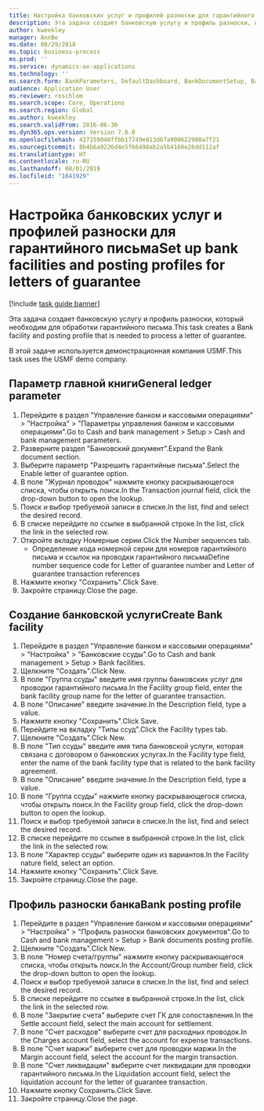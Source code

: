 ```yaml
---
title: Настройка банковских услуг и профилей разноски для гарантийного письма
description: Эта задача создает банковскую услугу и профиль разноски, который необходим для обработки гарантийного письма.
author: kweekley
manager: AnnBe
ms.date: 08/29/2018
ms.topic: business-process
ms.prod: ''
ms.service: dynamics-ax-applications
ms.technology: ''
ms.search.form: BankParameters, DefaultDashboard, BankDocumentSetup, BankDocumentPosting
audience: Application User
ms.reviewer: roschlom
ms.search.scope: Core, Operations
ms.search.region: Global
ms.author: kweekley
ms.search.validFrom: 2016-06-30
ms.dyn365.ops.version: Version 7.0.0
ms.openlocfilehash: 427159048ffbb17749e813d67a900622900a7f21
ms.sourcegitcommit: 8b4b6a9226d4e5f66498ab2a5b4160e26dd112af
ms.translationtype: HT
ms.contentlocale: ru-RU
ms.lasthandoff: 08/01/2019
ms.locfileid: "1841929"
---
```

# <a name="set-up-bank-facilities-and-posting-profiles-for-letters-of-guarantee"></a><span data-ttu-id="263b0-103">Настройка банковских услуг и профилей разноски для гарантийного письма</span><span class="sxs-lookup"><span data-stu-id="263b0-103">Set up bank facilities and posting profiles for letters of guarantee</span></span>

[!include [task guide banner](../../includes/task-guide-banner.md)]

<span data-ttu-id="263b0-104">Эта задача создает банковскую услугу и профиль разноски, который необходим для обработки гарантийного письма.</span><span class="sxs-lookup"><span data-stu-id="263b0-104">This task creates a Bank facility and posting profile that is needed to process a letter of guarantee.</span></span>



<span data-ttu-id="263b0-105">В этой задаче используется демонстрационная компания USMF.</span><span class="sxs-lookup"><span data-stu-id="263b0-105">This task uses the USMF demo company.</span></span> 




## <a name="general-ledger-parameter"></a><span data-ttu-id="263b0-106">Параметр главной книги</span><span class="sxs-lookup"><span data-stu-id="263b0-106">General ledger parameter</span></span>
1. <span data-ttu-id="263b0-107">Перейдите в раздел "Управление банком и кассовыми операциями" > "Настройка" > "Параметры управления банком и кассовыми операциями".</span><span class="sxs-lookup"><span data-stu-id="263b0-107">Go to Cash and bank management > Setup > Cash and bank management parameters.</span></span>
2. <span data-ttu-id="263b0-108">Разверните раздел "Банковский документ".</span><span class="sxs-lookup"><span data-stu-id="263b0-108">Expand the Bank document section.</span></span>
3. <span data-ttu-id="263b0-109">Выберите параметр "Разрешить гарантийные письма".</span><span class="sxs-lookup"><span data-stu-id="263b0-109">Select the Enable letter of guarantee option.</span></span>
4. <span data-ttu-id="263b0-110">В поле "Журнал проводок" нажмите кнопку раскрывающегося списка, чтобы открыть поиск.</span><span class="sxs-lookup"><span data-stu-id="263b0-110">In the Transaction journal field, click the drop-down button to open the lookup.</span></span>
5. <span data-ttu-id="263b0-111">Поиск и выбор требуемой записи в списке.</span><span class="sxs-lookup"><span data-stu-id="263b0-111">In the list, find and select the desired record.</span></span>
6. <span data-ttu-id="263b0-112">В списке перейдите по ссылке в выбранной строке.</span><span class="sxs-lookup"><span data-stu-id="263b0-112">In the list, click the link in the selected row.</span></span>
7. <span data-ttu-id="263b0-113">Откройте вкладку Номерные серии.</span><span class="sxs-lookup"><span data-stu-id="263b0-113">Click the Number sequences tab.</span></span>
    * <span data-ttu-id="263b0-114">Определение кода номерной серии для номеров гарантийного письма и ссылок на проводки гарантийного письма</span><span class="sxs-lookup"><span data-stu-id="263b0-114">Define number sequence code for Letter of guarantee number and Letter of guarantee transaction references</span></span>  
8. <span data-ttu-id="263b0-115">Нажмите кнопку "Сохранить".</span><span class="sxs-lookup"><span data-stu-id="263b0-115">Click Save.</span></span>
9. <span data-ttu-id="263b0-116">Закройте страницу.</span><span class="sxs-lookup"><span data-stu-id="263b0-116">Close the page.</span></span>

## <a name="create-bank-facility"></a><span data-ttu-id="263b0-117">Создание банковской услуги</span><span class="sxs-lookup"><span data-stu-id="263b0-117">Create Bank facility</span></span>
1. <span data-ttu-id="263b0-118">Перейдите в раздел "Управление банком и кассовыми операциями" > "Настройка" > "Банковские ссуды".</span><span class="sxs-lookup"><span data-stu-id="263b0-118">Go to Cash and bank management > Setup > Bank facilities.</span></span>
2. <span data-ttu-id="263b0-119">Щелкните "Создать".</span><span class="sxs-lookup"><span data-stu-id="263b0-119">Click New.</span></span>
3. <span data-ttu-id="263b0-120">В поле "Группа ссуды" введите имя группы банковских услуг для проводки гарантийного письма.</span><span class="sxs-lookup"><span data-stu-id="263b0-120">In the Facility group field, enter the bank facility group name for the letter of guarantee transaction.</span></span>
4. <span data-ttu-id="263b0-121">В поле "Описание" введите значение.</span><span class="sxs-lookup"><span data-stu-id="263b0-121">In the Description field, type a value.</span></span>
5. <span data-ttu-id="263b0-122">Нажмите кнопку "Сохранить".</span><span class="sxs-lookup"><span data-stu-id="263b0-122">Click Save.</span></span>
6. <span data-ttu-id="263b0-123">Перейдите на вкладку "Типы ссуд".</span><span class="sxs-lookup"><span data-stu-id="263b0-123">Click the Facility types tab.</span></span>
7. <span data-ttu-id="263b0-124">Щелкните "Создать".</span><span class="sxs-lookup"><span data-stu-id="263b0-124">Click New.</span></span>
8. <span data-ttu-id="263b0-125">В поле "Тип ссуды" введите имя типа банковской услуги, которая связана с договором о банковских услугах.</span><span class="sxs-lookup"><span data-stu-id="263b0-125">In the Facility type field, enter the name of the bank facility type that is related to the bank facility agreement.</span></span>
9. <span data-ttu-id="263b0-126">В поле "Описание" введите значение.</span><span class="sxs-lookup"><span data-stu-id="263b0-126">In the Description field, type a value.</span></span>
10. <span data-ttu-id="263b0-127">В поле "Группа ссуды" нажмите кнопку раскрывающегося списка, чтобы открыть поиск.</span><span class="sxs-lookup"><span data-stu-id="263b0-127">In the Facility group field, click the drop-down button to open the lookup.</span></span>
11. <span data-ttu-id="263b0-128">Поиск и выбор требуемой записи в списке.</span><span class="sxs-lookup"><span data-stu-id="263b0-128">In the list, find and select the desired record.</span></span>
12. <span data-ttu-id="263b0-129">В списке перейдите по ссылке в выбранной строке.</span><span class="sxs-lookup"><span data-stu-id="263b0-129">In the list, click the link in the selected row.</span></span>
13. <span data-ttu-id="263b0-130">В поле "Характер ссуды" выберите один из вариантов.</span><span class="sxs-lookup"><span data-stu-id="263b0-130">In the Facility nature field, select an option.</span></span>
14. <span data-ttu-id="263b0-131">Нажмите кнопку "Сохранить".</span><span class="sxs-lookup"><span data-stu-id="263b0-131">Click Save.</span></span>
15. <span data-ttu-id="263b0-132">Закройте страницу.</span><span class="sxs-lookup"><span data-stu-id="263b0-132">Close the page.</span></span>

## <a name="bank-posting-profile"></a><span data-ttu-id="263b0-133">Профиль разноски банка</span><span class="sxs-lookup"><span data-stu-id="263b0-133">Bank posting profile</span></span>
1. <span data-ttu-id="263b0-134">Перейдите в раздел "Управление банком и кассовыми операциями" > "Настройка" > "Профиль разноски банковских документов".</span><span class="sxs-lookup"><span data-stu-id="263b0-134">Go to Cash and bank management > Setup > Bank documents posting profile.</span></span>
2. <span data-ttu-id="263b0-135">Щелкните "Создать".</span><span class="sxs-lookup"><span data-stu-id="263b0-135">Click New.</span></span>
3. <span data-ttu-id="263b0-136">В поле "Номер счета/группы" нажмите кнопку раскрывающегося списка, чтобы открыть поиск.</span><span class="sxs-lookup"><span data-stu-id="263b0-136">In the Account/Group number field, click the drop-down button to open the lookup.</span></span>
4. <span data-ttu-id="263b0-137">Поиск и выбор требуемой записи в списке.</span><span class="sxs-lookup"><span data-stu-id="263b0-137">In the list, find and select the desired record.</span></span>
5. <span data-ttu-id="263b0-138">В списке перейдите по ссылке в выбранной строке.</span><span class="sxs-lookup"><span data-stu-id="263b0-138">In the list, click the link in the selected row.</span></span>
6. <span data-ttu-id="263b0-139">В поле "Закрытие счета" выберите счет ГК для сопоставления.</span><span class="sxs-lookup"><span data-stu-id="263b0-139">In the Settle account field, select the main account for settlement.</span></span>
7. <span data-ttu-id="263b0-140">В поле "Счет расходов" выберите счет для расходных проводок.</span><span class="sxs-lookup"><span data-stu-id="263b0-140">In the Charges account field, select the account for expense transactions.</span></span>
8. <span data-ttu-id="263b0-141">В поле "Счет маржи" выберите счет для проводки маржи.</span><span class="sxs-lookup"><span data-stu-id="263b0-141">In the Margin account field, select the account for the margin transaction.</span></span>
9. <span data-ttu-id="263b0-142">В поле "Счет ликвидации" выберите счет ликвидации для проводки гарантийного письма.</span><span class="sxs-lookup"><span data-stu-id="263b0-142">In the Liquidation account field, select the liquidation account for the letter of guarantee transaction.</span></span> 
10. <span data-ttu-id="263b0-143">Нажмите кнопку Сохранить.</span><span class="sxs-lookup"><span data-stu-id="263b0-143">Click Save.</span></span>
11. <span data-ttu-id="263b0-144">Закройте страницу.</span><span class="sxs-lookup"><span data-stu-id="263b0-144">Close the page.</span></span>

